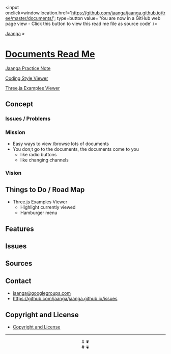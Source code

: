 ﻿<span style=display:none; >[You are now in a GitHub source code view - click this link to view this read me file as a web page]( http://jaanga.github.io/documents/ "View file as a web page." ) </span>
<input onclick=window.location.href='https://github.com/jaanga/jaanga.github.io/tree/master/documents/'; type=button  value='You are now in a GitHub web page view - Click this button to view this read me file as source code' />

[Jaanga]( http://jaanga.github.io ) »

[Documents Read Me]( index.html )
===

[Jaanga Practice Note]( jaanga-practice-notes/r1/jaanga-practice-notes-viewer-r2.html )

[Coding Style Viewer]( coding-styles-viewer/r1/coding-styles-viewer-r1.html )

[Three.ja Examples Viewer]( threejs-examples-viewer/threejs-examples-viewer-r3.html )



<!--
[Template Three.js Draw Things - Demo - Full Screen]( http://jaanga.github.io/cookbook-threejs/templates/template-threejs-draw-things-r1.html )

## <center>Web Page / Source Code</center>

<iframe class=ifr src=http://jaanga.github.io/cookbook-html/templates/code-edit-view/code-edit-view-r2.html#http://jaanga.github.io/cookbook-threejs/templates/template-threejs-draw-things-r1.html width=100% height=600px ></iframe>  
###### _Template Three.js Draw Things - Dev revision - Code Edit View_ /  [Edit full screen]( http://jaanga.github.io/cookbook-html/templates/code-edit-view/code-edit-view-r2.html#http://jaanga.github.io/cookbook-threejs/templates/template-threejs-draw-things-r1.html )
-->


## Concept

### Issues / Problems
<!--

The general format is an adaptation of the ideas developed in Alexander's _et al_ [A Pattern Language]( https://books.google.com/books?id=hwAHmktpk5IC&pg=PR10#v=onepage&q&f=false ) - as sammarized on page 10.

Each pattern describes a problem which occurs over and over again in our environment, and then describes the core of the solution to that problem, in such a way that you can use this solution a million times over, without ever doing it the same way twice.

patterns are descriptions of common problems and proposal for the solutions that can be used repeatedly every time the problem is encountered and producing an different outcome.

-->


### Mission
<!-- a statement of a rationale, applicable now as well as in the future -->

* Easy ways to view /browse lots of documents
* You don;t go to the documents, the documents come to you
	* like radio buttons
	* like changing channels

### Vision
<!--  a descriptive picture of a desired future state -->


## Things to Do / Road Map

* Three.js Examples Viewer
	* Highlight currently viewed
	* Hamburger menu


## Features

<!--
* Zoom, pan and rotate
	* 1 finger / left button =  rotate
	* 2 finger / wheel = zoom in and out
	* 3 finger / right button = pan
-->
## Issues

 
## Sources


## Contact

* jaanga@googlegroups.com
* https://github.com/jaanga/jaanga.github.io/issues

## Copyright and License

* [Copyright and License]( http://jaanga.github.io/#http://jaanga.github.io/jaanga-copyright-and-mit-license.md ) 

***

<center title="dingbat" >
# <a href=javascript:window.scrollTo(0,0); style=text-decoration:none; > ❦ </a>
</center>

<center title="dingbat" >
# <span onclick=window.scrollTo(0,0); style=cursor:pointer; >❦</span>
</center>


